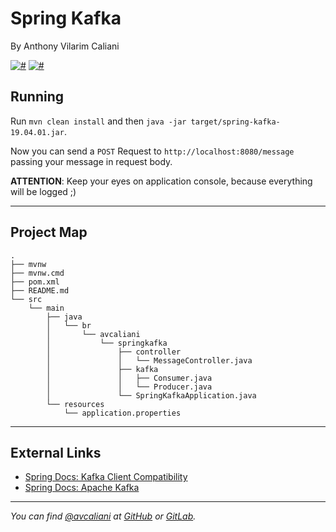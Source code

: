 # Spring Kafka
By Anthony Vilarim Caliani

[![#](https://img.shields.io/badge/java-1.8-red.svg)](#) [![#](https://img.shields.io/badge/spring--boot-2.1.4.RELEASE-green.svg)](#)

## Running
Run `mvn clean install` and then `java -jar target/spring-kafka-19.04.01.jar`. 

Now you can send a `POST` Request to `http://localhost:8080/message` passing your message in request body.

**ATTENTION**: Keep your eyes on application console, because everything will be logged ;)

---

## Project Map
```
.
├── mvnw
├── mvnw.cmd
├── pom.xml
├── README.md
└── src
    └── main
        ├── java
        │   └── br
        │       └── avcaliani
        │           └── springkafka
        │               ├── controller
        │               │   └── MessageController.java
        │               ├── kafka
        │               │   ├── Consumer.java
        │               │   └── Producer.java
        │               └── SpringKafkaApplication.java
        └── resources
            └── application.properties
```

---

## External Links
- [Spring Docs: Kafka Client Compatibility](https://spring.io/projects/spring-kafka)
- [Spring Docs: Apache Kafka](https://docs.spring.io/spring-boot/docs/current/reference/html/boot-features-messaging.html#boot-features-kafka)

---

_You can find [@avcaliani](#) at [GitHub](https://github.com/avcaliani) or [GitLab](https://gitlab.com/avcaliani)._
